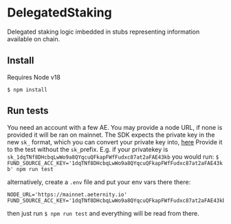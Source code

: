 # DelegatedStaking
Delegated staking logic imbedded in stubs representing information available on chain.

## Install
Requires Node v18

`$ npm install`

## Run tests
You need an account with a few AE. You may provide a node URL, if none is provided it will be ran on mainnet.
The SDK expects the private key in the new `sk_` format, which you can convert your private key into, [here](https://docs.aeternity.com/aepp-sdk-js/develop/examples/browser/tools/)
Provide it to the test without the `sk_`prefix. E.g. if your privatekey is `sk_1dqTNf8DHcbqLwWo9a8QYqcuQFkapFWfFudxc87at2aFAE43kb` you would run:
`$ FUND_SOURCE_ACC_KEY='1dqTNf8DHcbqLwWo9a8QYqcuQFkapFWfFudxc87at2aFAE43kb' npm run test`

alternatively, create a `.env` file and put your env vars there there:

```
NODE_URL='https://mainnet.aeternity.io'
FUND_SOURCE_ACC_KEY='1dqTNf8DHcbqLwWo9a8QYqcuQFkapFWfFudxc87at2aFAE43kb'
```

then just run `$ npm run test` and everything will be read from there.

